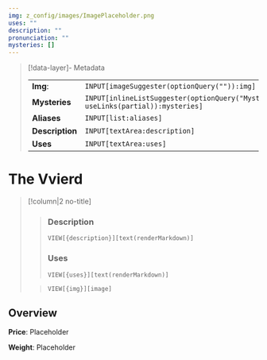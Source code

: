 ```yaml
---
img: z_config/images/ImagePlaceholder.png
uses: ""
description: ""
pronunciation: ""
mysteries: []
---
```


> [!data-layer]- Metadata
>
> |                                       |                                  |
>| ----- | ----- |
>| **Img**: |`INPUT[imageSuggester(optionQuery("")):img]`|
> |**Mysteries** |`INPUT[inlineListSuggester(optionQuery("Mysteries"), useLinks(partial)):mysteries]`|
> |**Aliases**|`INPUT[list:aliases]`|
> |**Description** |`INPUT[textArea:description]`|
> |**Uses** |`INPUT[textArea:uses]`|
# The Vvierd
> [!column|2 no-title]
>> ### Description
>> `VIEW[{description}][text(renderMarkdown)]`
>>
>> ### Uses
>> `VIEW[{uses}][text(renderMarkdown)]`
>
>>`VIEW[{img}][image]`


## Overview
**Price**: Placeholder

**Weight**: Placeholder



